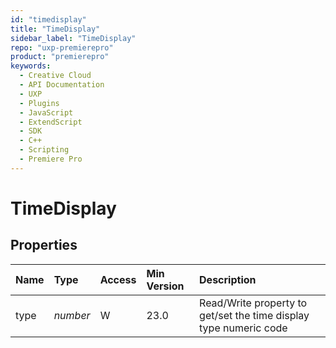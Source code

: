 ```yaml
---
id: "timedisplay"
title: "TimeDisplay"
sidebar_label: "TimeDisplay"
repo: "uxp-premierepro"
product: "premierepro"
keywords:
  - Creative Cloud
  - API Documentation
  - UXP
  - Plugins
  - JavaScript
  - ExtendScript
  - SDK
  - C++
  - Scripting
  - Premiere Pro
---
```


# TimeDisplay  

## Properties

| Name | Type | Access | Min Version | Description |
| :------ | :------ | :------ | :------ | :------ |
| type | *number* | W | 23.0 | Read/Write property to get/set the time display type numeric code |
